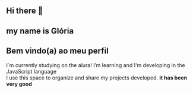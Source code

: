 ## Hi there 👋 
## my name is Glória            
## Bem vindo(a) ao meu perfil
I´m currently studying on the alura!
 I’m learning and
 I'm developing in the JavaScript language         
I use this space to organize and share my projects developed.
**it has been very good**







<!--

Here are some ideas to get you started:

- 🔭 I´m currently studying on the alura!
- 🌱 I’m currently learning ...
- 👯 I’m looking to collaborate on ...
- 🤔 I’m looking for help with ...
- 💬 Ask me about ...
- 📫 How to reach me: ...
- 😄 Pronouns: ...
- ⚡ Fun fact: ...
-->
